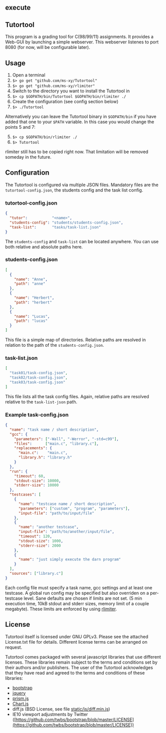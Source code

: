 ## execute

## Tutortool

This program is a grading tool for C(98/99/11) assignments. It provides a
Web-GUI by launching a simple webserver.
This webserver listenes to port 8080 (for now, will be configurable later).

## Usage

1. Open a terminal
2. `$> go get "github.com/ms-xy/Tutortool"`
3. `$> go get "github.com/ms-xy/rlimiter"`
4. Switch to the directory you want to install the Tutortool in
5. `$> cp $GOPATH/bin/Tutortool $GOPATH/bin/rlimiter ./`
6. Create the configuration (see config section below)
7. `$> ./Tutortool`

Alternatively you can leave the Tutortool binary in `$GOPATH/bin` if you have
added that one to your `$PATH` variable.
In this case you would change the points 5 and 7:

5. `$> cp $GOPATH/bin/rlimiter ./`
7. `$> Tutortool`

rlimiter still has to be copied right now. That limitation will be removed
someday in the future.

## Configuration

The Tutortool is configured via multiple JSON files.
Mandatory files are the `tutortool-config.json`, the students config and the
task list config.

### tutortool-config.json

```json
{
  "tutor":           "<name>",
  "students-config": "students/students-config.json",
  "task-list":       "tasks/task-list.json"
}
```

The `students-config` and `task-list` can be located anywhere. You can use
both relative and absolute paths here.

### students-config.json

```json
[
  {
    "name": "Anne",
    "path": "anne"
  },
  {
    "name": "Herbert",
    "path": "herbert"
  },
  {
    "name": "Lucas",
    "path": "lucas"
  }
]
```

This file is a simple map of directories. Relative paths are resolved in
relation to the path of the `students-config.json`.

### task-list.json

```json
[
  "task01/task-config.json",
  "task02/task-config.json",
  "task03/task-config.json"
]
```

This file lists all the task config files. Again, relative paths are resolved
relative to the `task-list-json` path.

### Example task-config.json

```json
{
  "name": "task name / short description",
  "gcc": {
    "parameters": ["-Wall", "-Werror", "-std=c99"],
    "files":      ["main.c", "library.c"],
    "replacements": {
      "main.c":    "main.c",
      "library.h": "library.h"
    }
  },
  "run": {
    "timeout": 60,
    "stdout-size": 10000,
    "stderr-size": 10000
  },
  "testcases": [
    {
      "name": "testcase name / short description",
      "parameters": ["custom", "program", "parameters"],
      "input-file": "path/to/input/file"
    },
    {
      "name": "another testcase",
      "input-file": "path/to/another/input/file",
      "timeout": 120,
      "stdout-size": 1000,
      "stderr-size": 2000
    },
    {
      "name": "just simply execute the darn program"
    }
  ],
  "sources": ["library.c"]
}
```

Each config file must specify a task name, gcc settings and at least one
testcase.
A global run config may be specified but also overriden on a per-testcase level.
Sane defaults are chosen if limits are not set. (5 min execution time, 10kB
stdout and stderr sizes, memory limit of a couple megabyte).
These limits are enforced by using [rlimiter](https://github.com/ms-xy/rlimiter).

## License

Tutortool itself is licensed under GNU GPLv3.
Please see the attached License.txt file for details.
Different license terms can be arranged on request.

Tutortool comes packaged with several javascript libraries that use different
licenses. These libraries remain subject to the terms and conditions set by
their authors and/or publishers. The user of the Tutortool acknowledges that
they have read and agreed to the terms and conditions of these libraries:

- [bootstrap](https://github.com/twbs/bootstrap/blob/master/LICENSE)
- [jquery](https://jquery.org/license)
- [prism.js](http://prismjs.com)
- [Chart.js](https://github.com/chartjs/Chart.js/blob/master/LICENSE.md)
- diff.js (BSD License, see file [static/js/diff.min.js](static/js/diff.min.js))
- IE10 viewport adjustments by Twitter ([https://github.com/twbs/bootstrap/blob/master/LICENSE](https://github.com/twbs/bootstrap/blob/master/LICENSE))
